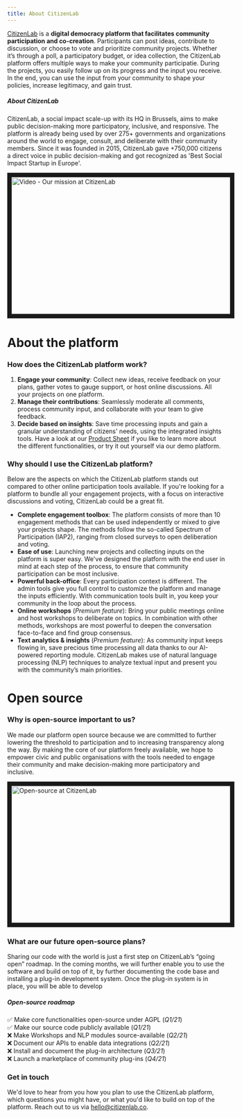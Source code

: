 ```yaml
---
title: About CitizenLab
---
```


[CitizenLab](https://www.citizenlab.co) is a **digital democracy platform that facilitates community participation and co-creation**. Participants can post ideas, contribute to discussion, or choose to vote and prioritize community projects. Whether it’s through a poll, a participatory budget, or idea collection, the CitizenLab platform offers multiple ways to make your community participatie. During the projects, you easily follow up on its progress and the input you receive. In the end, you can use the input from your community to shape your policies, increase legitimacy, and gain trust.

##### About CitizenLab
CitizenLab, a social impact scale-up with its HQ in Brussels, aims to make public decision-making more participatory, inclusive, and responsive. The platform is already being used by over 275+ governments and organizations around the world to engage, consult, and deliberate with their community members. Since it was founded in 2015, CitizenLab gave +750,000 citizens a direct voice in public decision-making and got recognized as 'Best Social Impact Startup in Europe'. 

<a href="https://youtu.be/LRPvKS83ilA" target="_blank"><img src="https://global-uploads.webflow.com/5a3bf6310252f900015dae82/60521419e42ae85cb25b1918_thumbnail%20mission%20video-p-2000.jpeg" 
alt="Video - Our mission at CitizenLab" width="560" height="315" border="10" /></a>

# About the platform

### How does the CitizenLab platform work?
1. **Engage your community**: Collect new ideas, receive feedback on your plans, gather votes to gauge support, or host online discussions. All your projects on one platform.
2. **Manage their contributions**: Seamlessly moderate all comments, process community input, and collaborate with your team to give feedback.
3. **Decide based on insights**: Save time processing inputs and gain a granular understanding of citizens' needs, using the integrated insights tools.
Have a look at our [Product Sheet]([https://res.cloudinary.com/citizenlabco/image/upload/v1617005114/Product%20sheet/CitizenLab_-_Product_Sheet_compressed.pdf) if you like to learn more about the different functionalities, or try it out yourself via our demo platform. 

### Why should I use the CitizenLab platform? 
Below are the aspects on which the CitizenLab platform stands out compared to other online participation tools available. If you're looking for a platform to bundle all your engagement projects, with a focus on interactive discussions and voting, CitizenLab could be a great fit. 
* **Complete engagement toolbox**: The platform consists of more than 10 engagement methods that can be used independently or mixed to give your projects shape. The methods follow the so-called Spectrum of Participation (IAP2), ranging from closed surveys to open deliberation and voting. 
* **Ease of use**: Launching new projects and collecting inputs on the platform is super easy. We've designed the platform with the end user in mind at each step of the process, to ensure that community participation can be most inclusive. 
* **Powerful back-office**: Every participation context is different. The admin tools give you full control to customize the platform and manage the inputs efficiently. With communication tools built in, you keep your community in the loop about the process.
* **Online workshops** (_Premium feature_): Bring your public meetings online and host workshops to deliberate on topics. In combination with other methods, workshops are most powerful to deepen the conversation face-to-face and find group consensus.
* **Text analytics & insights** (_Premium feature_): As community input keeps flowing in, save precious time processing all data thanks to our AI-powered reporting module. CitizenLab makes use of natural language processing (NLP) techniques to analyze textual input and present you with the community’s main priorities. 

# Open source

### Why is open-source important to us?
We made our platform open source because we are committed to further lowering the threshold to participation and to increasing transparency along the way. By making the core of our platform freely available, we hope to empower civic and public organisations with the tools needed to engage their community and make decision-making more participatory and inclusive.

<a href="https://youtu.be/bvtK_cVfkAY" target="_blank"><img src="https://global-uploads.webflow.com/5a3bf6310252f900015dae82/6058c9adef957b1448f9eca0_Group%20340%20(1).png" 
alt="Open-source at CitizenLab" width="560" height="315" border="10" /></a>

### What are our future open-source plans?
Sharing our code with the world is just a first step on CitizenLab’s “going open” roadmap. In the coming months, we will further enable you to use the software and build on top of it, by further documenting the code base and installing a plug-in development system. Once the plug-in system is in place, you will be able to develop 

##### Open-source roadmap
✅ Make core functionalities open-source under AGPL (_Q1/21_) \
✅ Make our source code publicly available (_Q1/21_)\
❌ Make Workshops and NLP modules source-available (_Q2/21_)\
❌ Document our APIs to enable data integrations (_Q2/21_)\
❌ Install and document the plug-in architecture (_Q3/21_)\
❌ Launch a marketplace of community plug-ins (_Q4/21_)

### Get in touch
We'd love to hear from you how you plan to use the CitizenLab platform, which questions you might have, or what you'd like to build on top of the platform. Reach out to us via hello@citizenlab.co. 
